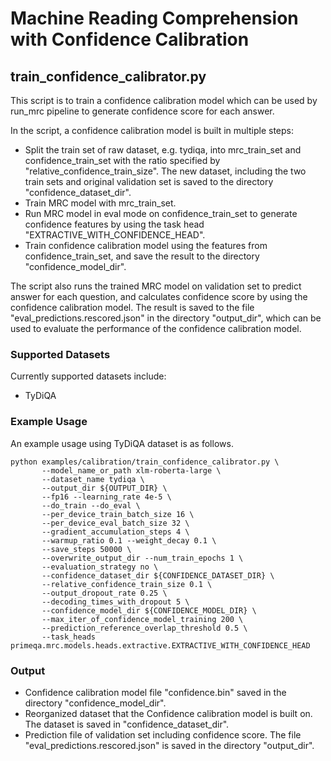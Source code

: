 # Machine Reading Comprehension with Confidence Calibration

## train_confidence_calibrator.py

This script is to train a confidence calibration model which can be 
used by run_mrc pipeline to generate confidence score for each answer.

In the script, a confidence calibration model is built in multiple
steps:
- Split the train set of raw dataset, e.g. tydiqa, into mrc_train_set
  and confidence_train_set with the ratio specified by "relative_confidence_train_size".
  The new dataset, including the two train sets and original
  validation set is saved to the directory "confidence_dataset_dir".
- Train MRC model with mrc_train_set.
- Run MRC model in eval mode on confidence_train_set to generate confidence
  features by using the task head "EXTRACTIVE_WITH_CONFIDENCE_HEAD".
- Train confidence calibration model using the features from
  confidence_train_set, and save the result to the directory
  "confidence_model_dir".

The script also runs the trained MRC model on validation set to predict 
answer for each question, and calculates confidence score by using the 
confidence calibration model. The result is saved to the file 
"eval_predictions.rescored.json" in the directory "output_dir", 
which can be used to evaluate the performance of the confidence calibration model.

### Supported Datasets
Currently supported datasets include:
- TyDiQA

### Example Usage
An example usage using TyDiQA dataset is as follows.
```shell
python examples/calibration/train_confidence_calibrator.py \
       --model_name_or_path xlm-roberta-large \
       --dataset_name tydiqa \
       --output_dir ${OUTPUT_DIR} \
       --fp16 --learning_rate 4e-5 \
       --do_train --do_eval \
       --per_device_train_batch_size 16 \
       --per_device_eval_batch_size 32 \
       --gradient_accumulation_steps 4 \
       --warmup_ratio 0.1 --weight_decay 0.1 \
       --save_steps 50000 \
       --overwrite_output_dir --num_train_epochs 1 \
       --evaluation_strategy no \
       --confidence_dataset_dir ${CONFIDENCE_DATASET_DIR} \
       --relative_confidence_train_size 0.1 \
       --output_dropout_rate 0.25 \
       --decoding_times_with_dropout 5 \
       --confidence_model_dir ${CONFIDENCE_MODEL_DIR} \
       --max_iter_of_confidence_model_training 200 \
       --prediction_reference_overlap_threshold 0.5 \
       --task_heads primeqa.mrc.models.heads.extractive.EXTRACTIVE_WITH_CONFIDENCE_HEAD
```
### Output
- Confidence calibration model file "confidence.bin" saved in the 
directory "confidence_model_dir".
- Reorganized dataset that the Confidence calibration model is built on.
The dataset is saved in "confidence_dataset_dir".
- Prediction file of validation set including confidence score. The file
"eval_predictions.rescored.json" is saved in the directory "output_dir".

